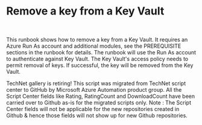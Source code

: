 ﻿Remove a key from a Key Vault
=============================

            

 

This runbook shows how to remove a key from a Key Vault. It requires an Azure Run As account and additional modules, see the PREREQUISITE sections in the runbook for details. The runbook will use the Run As account to authenticate
 against Key Vault. The Key Vault's access policy needs to permit removal of keys. If successful, the key will be removed from the Key Vault.

        
    
TechNet gallery is retiring! This script was migrated from TechNet script center to GitHub by Microsoft Azure Automation product group. All the Script Center fields like Rating, RatingCount and DownloadCount have been carried over to Github as-is for the migrated scripts only. Note : The Script Center fields will not be applicable for the new repositories created in Github & hence those fields will not show up for new Github repositories.
